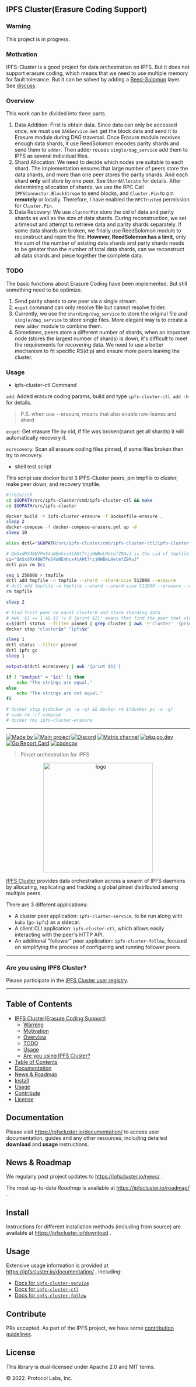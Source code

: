 ## IPFS Cluster(Erasure Coding Support)
### Warning
This project is in progress.

### Motivation
IPFS-Cluster is a good project for data orchestration on IPFS. But it does not support erasure coding, which means that we need to use multiple memory for fault tolerance. But it can be solved by adding a [Reed-Solomon](https://github.com/klauspost/reedsolomon) layer. See [discuss](https://discuss.ipfs.tech/t/is-there-an-implementation-of-ipfs-that-includes-erasure-coding-like-reed-solomon-right-now/17052/9).

### Overview
This work can be divided into three parts.
1. Data Addition: First is obtain data. Since data can only be accessed once, we must use `DAGService.Get` get the block data and send it to Erasure module during DAG traversal. Once Erasure module receives enough data shards, it use ReedSolomon encodes parity shards and send them to `adder`. Then adder reuses `single/dag_service` add them to IPFS as several individual files.
2. Shard Allocation: We need to decide which nodes are suitable to each shard. The implementation ensures that large number of peers store the data shards, and more than one peer stores the parity shards. And each shard **only** will store by one peer. See `ShardAllocate` for details. After determining allocation of shards, we use the RPC Call `IPFSConnector.BlockStream` to send blocks, and `Cluster.Pin` to pin **remotely** or locally. Therefore, I have enabled the `RPCTrusted` permission for `Cluster.Pin`.
3. Data Recovery: We use `clusterPin` store the cid of data and parity shards as well as the size of data shards. During reconstruction, we set a timeout and attempt to retrieve data and parity shards separately. If some data shards are broken, we finally use ReedSolomon module to reconstruct and repin the file. **However, ReedSolomon has a limit**, only the sum of the number of existing data shards and party shards needs to be greater than the number of total data shards, can we reconstruct all data shards and piece together the complete data.

### TODO
The basic functions about Erasure Coding have been implemented. But still something need to be optimize.

1. Send parity shards to one peer via a single stream.
2. `ecget` command can only resolve file but cannot resolve folder.
3. Currently, we use the `sharding/dag_service` to store the original file and `single/dag_service` to store single files. More elegant way is to create a new `adder` module to combine them.
4. Sometimes, peers store a different number of shards, when an important node (stores the largest number of shards) is down, it's difficult to meet the requirements for recovering data. We need to use a better mechanism to fit specific RS(d:p) and ensure more peers leaving the cluster.

### Usage
- ipfs-cluster-ctl Command

`add`: Added erasure coding params, build and type `ipfs-cluster-ctl add -h` for details.
> P.S. when use --erasure, means that also enable raw-leaves and shard

`ecget`: Get erasure file by cid, if file was broken(canot get all shards) it will automatically recovery it.

`ecrecovery`: Scan all erasure coding files pinned, if some files broken then try to recovery.

- shell test script

This script use docker build 3 IPFS-Cluster peers, pin tmpfile to cluster, make peer down, and recovery tmpfile.

```zsh
#!/bin/zsh
cd $GOPATH/src/ipfs-cluster/cmd/ipfs-cluster-ctl && make
cd $GOPATH/src/ipfs-cluster

docker build -t ipfs-cluster-erasure -f Dockerfile-erasure .
sleep 2
docker-compose -f docker-compose-erasure.yml up -d
sleep 10

alias dctl="$GOPATH/src/ipfs-cluster/cmd/ipfs-cluster-ctl/ipfs-cluster-ctl"

# QmSxdRX48W7PeS4uNEmhcx4tAHt7rzjHWBwLHetefZ9AvJ is the cid of tmpfile
ci="QmSxdRX48W7PeS4uNEmhcx4tAHt7rzjHWBwLHetefZ9AvJ"
dctl pin rm $ci

seq 1 250000 > tmpfile
dctl add tmpfile -n tmpfile --shard --shard-size 512000 --erasure
# dctl add tmpfile -n tmpfile --shard --shard-size 512000 --erasure --data-shards 4 --parity-shards 2
rm tmpfile

sleep 2

# find frist peer no equal cluster0 and store sharding data
# awk '$1 == 1 && $2 != 0 {print $2}' means that find the peer that store one shard and it's id not cluster0(cluster0 expose port)
x=$(dctl status --filter pinned | grep cluster | awk -F'cluster' '{print $2}' | awk '{print $1}' | sort | uniq -c | awk '$1 == 3 && $2 != 0 {print $2}' | head -n 1)
docker stop "cluster$x" "ipfs$x"

sleep 1
dctl status --filter pinned
dctl ipfs gc
sleep 1

output=$(dctl ecrecovery | awk '{print $1}')

if [ "$output" = "$ci" ]; then
    echo "The strings are equal."
else
    echo "The strings are not equal."
fi

# docker stop $(docker ps -a -q) && docker rm $(docker ps -a -q)
# sudo rm -rf compose
# docker rmi ipfs-cluster-erasure
```


---
[![Made by](https://img.shields.io/badge/By-Protocol%20Labs-000000.svg?style=flat-square)](https://protocol.ai)
[![Main project](https://img.shields.io/badge/project-ipfs--cluster-ef5c43.svg?style=flat-square)](http://github.com/ipfs-cluster)
[![Discord](https://img.shields.io/badge/forum-discuss.ipfs.io-f9a035.svg?style=flat-square)](https://discuss.ipfs.io/c/help/help-ipfs-cluster/24)
[![Matrix channel](https://img.shields.io/badge/matrix-%23ipfs--cluster-3c8da0.svg?style=flat-square)](https://app.element.io/#/room/#ipfs-cluster:ipfs.io)
[![pkg.go.dev](https://pkg.go.dev/badge/github.com/ipfs-cluster/ipfs-cluster)](https://pkg.go.dev/github.com/ipfs-cluster/ipfs-cluster)
[![Go Report Card](https://goreportcard.com/badge/github.com/ipfs-cluster/ipfs-cluster)](https://goreportcard.com/report/github.com/ipfs-cluster/ipfs-cluster)
[![codecov](https://codecov.io/gh/ipfs-cluster/ipfs-cluster/branch/master/graph/badge.svg)](https://codecov.io/gh/ipfs-cluster/ipfs-cluster)

> Pinset orchestration for IPFS

<p align="center">
<img src="https://ipfscluster.io/cluster/png/IPFS_Cluster_color_no_text.png" alt="logo" width="300" height="300" />
</p>

[IPFS Cluster](https://ipfscluster.io) provides data orchestration across a swarm of IPFS daemons by allocating, replicating and tracking a global pinset distributed among multiple peers.

There are 3 different applications:

* A cluster peer application: `ipfs-cluster-service`, to be run along with `kubo` (`go-ipfs`) as a sidecar.
* A client CLI application: `ipfs-cluster-ctl`, which allows easily interacting with the peer's HTTP API.
* An additional "follower" peer application: `ipfs-cluster-follow`, focused on simplifying the process of configuring and running follower peers.

---

### Are you using IPFS Cluster?

Please participate in the [IPFS Cluster user registry](https://docs.google.com/forms/d/e/1FAIpQLSdWF5aXNXrAK_sCyu1eVv2obTaKVO3Ac5dfgl2r5_IWcizGRg/viewform).

---

## Table of Contents

- [IPFS Cluster(Erasure Coding Support)](#ipfs-clustererasure-coding-support)
  - [Warning](#warning)
  - [Motivation](#motivation)
  - [Overview](#overview)
  - [TODO](#todo)
  - [Usage](#usage)
  - [Are you using IPFS Cluster?](#are-you-using-ipfs-cluster)
- [Table of Contents](#table-of-contents)
- [Documentation](#documentation)
- [News \& Roadmap](#news--roadmap)
- [Install](#install)
- [Usage](#usage-1)
- [Contribute](#contribute)
- [License](#license)


## Documentation

Please visit https://ipfscluster.io/documentation/ to access user documentation, guides and any other resources, including detailed **download** and **usage** instructions.

## News & Roadmap

We regularly post project updates to https://ipfscluster.io/news/ .

The most up-to-date *Roadmap* is available at https://ipfscluster.io/roadmap/ .

## Install

Instructions for different installation methods (including from source) are available at https://ipfscluster.io/download .

## Usage

Extensive usage information is provided at https://ipfscluster.io/documentation/ , including:

* [Docs for `ipfs-cluster-service`](https://ipfscluster.io/documentation/reference/service/)
* [Docs for `ipfs-cluster-ctl`](https://ipfscluster.io/documentation/reference/ctl/)
* [Docs for `ipfs-cluster-follow`](https://ipfscluster.io/documentation/reference/follow/)

## Contribute

PRs accepted. As part of the IPFS project, we have some [contribution guidelines](https://ipfscluster.io/support/#contribution-guidelines).

## License

This library is dual-licensed under Apache 2.0 and MIT terms.

© 2022. Protocol Labs, Inc.
